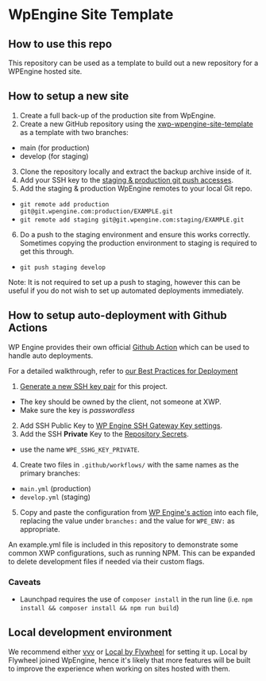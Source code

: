 # WpEngine Site Template

## How to use this repo

This repository can be used as a template to build out a new repository for a WPEngine hosted site.

## How to setup a new site

1. Create a full back-up of the production site from WpEngine.
2. Create a new GitHub repository using the [xwp-wpengine-site-template](https://github.com/xwp/xwp-wpengine-site-template) as a template with two branches:
  - main (for production)
  - develop (for staging)
3. Clone the repository locally and extract the backup archive inside of it.
4. Add your SSH key to the [staging & production git push accesses](https://wpengine.com/support/git/). 
5. Add the staging & production WpEngine remotes to your local Git repo.
  - `git remote add production git@git.wpengine.com:production/EXAMPLE.git`
  - `git remote add staging git@git.wpengine.com:staging/EXAMPLE.git`
6. Do a push to the staging environment and ensure this works correctly. Sometimes copying the production environment to staging is required to get this through.
  - `git push staging develop`

Note: It is not required to set up a push to staging, however this can be useful if you do not wish to set up automated deployments immediately.

## How to setup auto-deployment with Github Actions

WP Engine provides their own official [Github Action](https://github.com/marketplace/actions/deploy-wordpress-to-wp-engine) which can be used to handle auto deployments.

For a detailed walkthrough, refer to [our Best Practices for Deployment](https://github.com/xwp/engineering-best-practices/blob/ecbe4101083134be129ff38b0f288d5540d5c6e6/workflows/deployments.md#wp-engine)

1. [Generate a new SSH key pair](https://wpengine.com/support/ssh-keys-for-shell-access/#Generate_New_SSH_Key) for this project. 
  - The key should be owned by the client, not someone at XWP.
  - Make sure the key is _passwordless_
2. Add SSH Public Key to [WP Engine SSH Gateway Key settings](https://wpengine.com/support/ssh-gateway/).
3. Add the SSH **Private** Key to the [Repository Secrets](https://docs.github.com/en/actions/security-guides/encrypted-secrets#creating-encrypted-secrets-for-a-repository).
  - use the name `WPE_SSHG_KEY_PRIVATE`.
4. Create two files in `.github/workflows/` with the same names as the primary branches:
  - `main.yml` (production)
  - `develop.yml` (staging)
5. Copy and paste the configuration from [WP Engine's action](https://github.com/marketplace/actions/deploy-wordpress-to-wp-engine) into each file, replacing the value under `branches:` and the value for `WPE_ENV:` as appropriate.

An example.yml file is included in this repository to demonstrate some common XWP configurations, such as running NPM. This can be expanded to delete development files if needed via their custom flags.

### Caveats

* Launchpad requires the use of `composer install` in the run line (i.e. `npm install && composer install && npm run build`) 

## Local development environment

We recommend either [vvv](https://github.com/Varying-Vagrant-Vagrants/VVV) or [Local by Flywheel](https://localbyflywheel.com/) for setting it up. Local by Flywheel joined WpEngine, hence it's likely that more features will be built to improve the experience when working on sites hosted with them.
